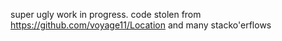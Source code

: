 super ugly work in progress.  code stolen from https://github.com/voyage11/Location and many stacko'erflows